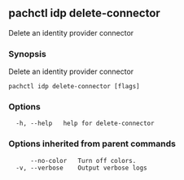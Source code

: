 ## pachctl idp delete-connector

Delete an identity provider connector

### Synopsis

Delete an identity provider connector

```
pachctl idp delete-connector [flags]
```

### Options

```
  -h, --help   help for delete-connector
```

### Options inherited from parent commands

```
      --no-color   Turn off colors.
  -v, --verbose    Output verbose logs
```

